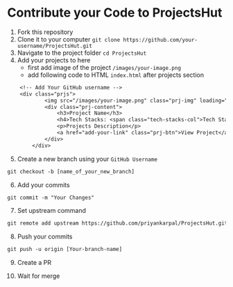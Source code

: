 # Contribute your Code to ProjectsHut
1.  Fork this repository
2.  Clone it to your computer `git clone https://github.com/your-username/ProjectsHut.git`
3.  Navigate to the project folder `cd ProjectsHut` 
4. Add your projects to here
    -  first add image of the project `/images/your-image.png`
    - add following code to HTML `index.html` after projects section
```diff
    <!-- Add Your GitHub username -->
    <div class="prjs">
            <img src="/images/your-image.png" class="prj-img" loading="lazy" alt="Project name">
            <div class="prj-content">
                <h3>Project Name</h3>
                <h4>Tech Stacks: <span class="tech-stacks-col">Tech Stack you Used</span> </h4>
                <p>Projects Description</p>
                <a href="add-your-link" class="prj-btn">View Project</a>
            </div>
        </div>
```
5.  Create a new branch using your `GitHub Username`  
```diff
git checkout -b [name_of_your_new_branch]
```
6. Add your commits 
```diff
git commit -m "Your Changes"
```
7. Set upstream command
```diff
git remote add upstream https://github.com/priyankarpal/ProjectsHut.git
```
8. Push your commits
```diff
git push -u origin [Your-branch-name]
```
9. Create a PR

10. Wait for merge 
